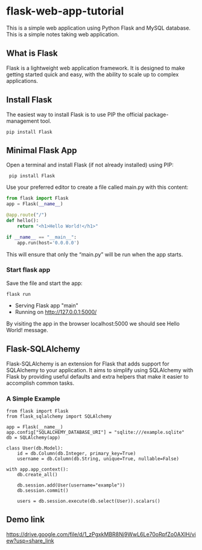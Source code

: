 # flask-web-app-tutorial

This is a simple web application using Python Flask and MySQL database. This is a simple notes taking web application.

## What is Flask
Flask is a lightweight web application framework. It is designed to make getting started quick and easy, with the ability to scale up to complex applications.

## Install Flask
The easiest way to install Flask is to use PIP the official package-management tool.

``` pip install Flask ```
## Minimal Flask App
Open a terminal and install Flask (if not already installed) using PIP:

```  pip install Flask ``` 

Use your preferred editor to create a file called main.py with this content:

``` python
from flask import Flask
app = Flask(__name__)

@app.route("/")
def hello():
    return "<h1>Hello World!</h1>"

if __name__ == "__main__":
    app.run(host='0.0.0.0')
```
This will ensure that only the “main.py” will be run when the app starts.

### Start flask app

Save the file and start the app:

``` flask run ```

 * Serving Flask app "main"
 * Running on http://127.0.0.1:5000/
 
By visiting the app in the browser localhost:5000 we should see Hello World! message.

## Flask-SQLAlchemy
Flask-SQLAlchemy is an extension for Flask that adds support for SQLAlchemy to your application. It aims to simplify using SQLAlchemy with Flask by providing useful defaults and extra helpers that make it easier to accomplish common tasks.

### A Simple Example
```
from flask import Flask
from flask_sqlalchemy import SQLAlchemy

app = Flask(__name__)
app.config["SQLALCHEMY_DATABASE_URI"] = "sqlite:///example.sqlite"
db = SQLAlchemy(app)

class User(db.Model):
    id = db.Column(db.Integer, primary_key=True)
    username = db.Column(db.String, unique=True, nullable=False)

with app.app_context():
    db.create_all()

    db.session.add(User(username="example"))
    db.session.commit()

    users = db.session.execute(db.select(User)).scalars()
```

## Demo link
https://drive.google.com/file/d/1_zPgxkMBR8Nj9WwL6Le70oRpfZo0AXIH/view?usp=share_link
